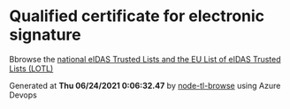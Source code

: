 # Qualified certificate for electronic signature 
 Bbrowse the [national eIDAS Trusted Lists and the EU List of eIDAS Trusted Lists (LOTL)](https://webgate.ec.europa.eu/tl-browser/#/) 
 
 
Generated at **Thu 06/24/2021  0:06:32.47** by [node-tl-browse](https://github.com/ymedlop/node-tl-browser) using Azure Devops 
